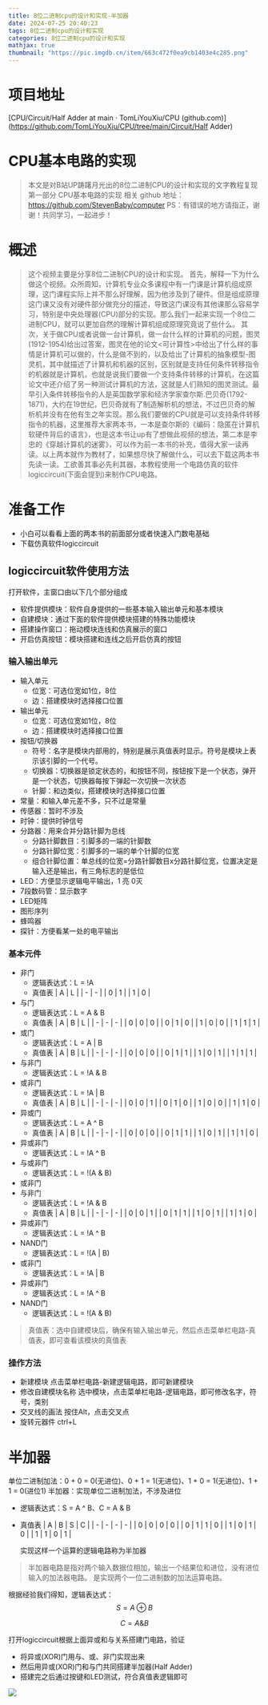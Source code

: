 ```yaml
---
title: 8位二进制cpu的设计和实现-半加器
date: 2024-07-25 20:40:23
tags: 8位二进制cpu的设计和实现
categories: 8位二进制cpu的设计和实现
mathjax: true
thumbnail: "https://pic.imgdb.cn/item/663c472f0ea9cb1403e4c285.png"
---
```


# 项目地址

[CPU/Circuit/Half Adder at main · TomLiYouXiu/CPU (github.com)](https://github.com/TomLiYouXiu/CPU/tree/main/Circuit/Half Adder)

# CPU基本电路的实现
>本文是对B站UP踌躇月光出的8位二进制CPU的设计和实现的文字教程复现第一部分 CPU基本电路的实现
相关 github 地址：https://github.com/StevenBaby/computer
PS：有错误的地方请指正，谢谢！共同学习，一起进步！

# 概述
> 这个视频主要是分享8位二进制CPU的设计和实现。
首先，解释一下为什么做这个视频。众所周知，计算机专业众多课程中有一门课是计算机组成原理，这门课程实际上并不那么好理解，因为他涉及到了硬件。但是组成原理这门课又没有对硬件部分做充分的描述，导致这门课没有其他课那么容易学习，特别是中央处理器(CPU)部分的实现。那么我们一起来实现一个8位二进制CPU，就可以更加自然的理解计算机组成原理究竟说了些什么。
其次，关于做CPU或者说做一台计算机，做一台什么样的计算机的问题，图灵(1912-1954)给出过答案，图灵在他的论文<可计算性>中给出了什么样的事情是计算机可以做的，什么是做不到的，以及给出了计算机的抽象模型-图灵机，其中就描述了计算机和机器的区别，区别就是支持任何条件转移指令的机器就是计算机，也就是说我们要做一个支持条件转移的计算机，在这篇论文中还介绍了另一种测试计算机的方法，这就是人们熟知的图灵测试。最早引入条件转移指令的人是英国数学家和经济学家查尔斯.巴贝奇(1792-1871)，大约在19世纪，巴贝奇就有了制造解析机的想法，不过巴贝奇的解析机并没有在他有生之年实现。那么我们要做的CPU就是可以支持条件转移指令的机器，这里推荐大家两本书，一本是查尔斯的《编码：隐匿在计算机软硬件背后的语言》，也是这本书让up有了想做此视频的想法，第二本是李忠的《穿越计算机的迷雾》，可以作为前一本书的补充，值得大家一读再读。以上两本就作为教材了，如果想尽快了解做什么，可以去下载这两本书先读一读。工欲善其事必先利其器，本教程使用一个电路仿真的软件logiccircuit(下面会提到)来制作CPU电路。

# 准备工作
- 小白可以看看上面的两本书的前面部分或者快速入门数电基础
- 下载仿真软件logiccircuit

## logiccircuit软件使用方法
打开软件，主窗口由以下几个部分组成
- 软件提供模块：软件自身提供的一些基本输入输出单元和基本模块
- 自建模块：通过下面的软件提供模块搭建的特殊功能模块
- 搭建操作窗口：拖动模块连线和仿真展示的窗口
- 开启仿真按钮：模块搭建和连线之后开启仿真的按钮
### 输入输出单元
- 输入单元
  - 位宽：可选位宽如1位，8位
  - 边：搭建模块时选择接口位置
- 输出单元
  - 位宽：可选位宽如1位，8位
  - 边：搭建模块时选择接口位置
- 按钮/切换器
  - 符号：名字是模块内部用的，特别是展示真值表时显示。符号是模块上表示该引脚的一个代号。
  - 切换器：切换器是锁定状态的，和按钮不同，按钮按下是一个状态，弹开是一个状态，切换器每按下弹起一次切换一次状态
  - 针脚：和边类似，搭建模块时选择接口位置
- 常量：和输入单元差不多，只不过是常量
- 传感器：暂时不涉及
- 时钟：提供时钟信号
- 分路器：用来合并分路针脚为总线
  - 分路针脚数目：引脚多的一端的针脚数
  - 分路针脚位宽：引脚多的一端的单个针脚的位宽
  - 组合针脚位置：单总线的位宽=分路针脚数目x分路针脚位宽，位置决定是输入还是输出，有三角标志的是低位
- LED：方便显示逻辑电平输出，1 亮 0灭
- 7段数码管：显示数字
- LED矩阵
- 图形序列
- 蜂鸣器
- 探针：方便看某一处的电平输出
### 基本元件
- 非门
  - 逻辑表达式：L = !A
  - 真值表
    | A | L |
    | - | - |
    | 0 | 1 |
    | 1 | 0 |
- 与门
  - 逻辑表达式：L = A & B
  - 真值表
    | A | B | L |
    | - | - | - |
    | 0 | 0 | 0 |
    | 0 | 1 | 0 |
    | 1 | 0 | 0 |
    | 1 | 1 | 1 |
- 或门
  - 逻辑表达式：L = A | B
  - 真值表
    | A | B | L |
    | - | - | - |
    | 0 | 0 | 0 |
    | 0 | 1 | 1 |
    | 1 | 0 | 1 |
    | 1 | 1 | 1 |
- 与非门
  - 逻辑表达式：L = !A & B
- 或非门
  - 逻辑表达式：L = !A | B
  - 真值表
    | A | B | L |
    | - | - | - |
    | 0 | 0 | 1 |
    | 0 | 1 | 0 |
    | 1 | 0 | 0 |
    | 1 | 1 | 0 |
- 异或门
  - 逻辑表达式：L = A ^ B
  - 真值表
    | A | B | L |
    | - | - | - |
    | 0 | 0 | 0 |
    | 0 | 1 | 1 |
    | 1 | 0 | 1 |
    | 1 | 1 | 0 |
- 异或非门
  - 逻辑表达式：L = !A ^ B
- 与或非门
  - 逻辑表达式：L = !(A & B)
- 或非门
- 与非门
  - 逻辑表达式：L = !A & B
  - 真值表
    | A | B | L |
    | - | - | - |
    | 0 | 0 | 1 |
    | 0 | 1 | 1 |
    | 1 | 0 | 1 |
    | 1 | 1 | 0 |
- 异或非门
  - 逻辑表达式：L = !A ^ B
- NAND门
  - 逻辑表达式：L = !(A | B)
- 或非门
  - 逻辑表达式：L = !A | B
- 异或非门
  - 逻辑表达式：L = !A ^ B
- NAND门
  - 逻辑表达式：L = !(A & B)

>真值表：选中自建模块后，确保有输入输出单元，然后点击菜单栏电路-真值表，即可查看该模块的真值表

### 操作方法
- 新建模块
  点击菜单栏电路-新建逻辑电路，即可新建模块
- 修改自建模块名称
  选中模块，点击菜单栏电路-逻辑电路，即可修改名字，符号，类别
- 交叉线的画法
  按住Alt，点击交叉点
- 旋转元器件
  ctrl+L

# 半加器
单位二进制加法：0 + 0 = 0(无进位)、0 + 1 = 1(无进位)、1 + 0 = 1(无进位)、1 + 1 = 0(进位1)
半加器：实现单位二进制加法，不涉及进位

- 逻辑表达式：S = A ^ B、C = A & B
- 真值表
  | A | B | S | C |
  | - | - | - | - |
  | 0 | 0 | 0 | 0 |
  | 0 | 1 | 1 | 0 |
  | 1 | 0 | 1 | 0 |
  | 1 | 1 | 0 | 1 |
  
  实现这样一个运算的逻辑电路称为半加器
> 半加器电路是指对两个输入数据位相加，输出一个结果位和进位，没有进位输入的加法器电路。 是实现两个一位二进制数的加法运算电路。

根据经验我们得知，逻辑表达式：
$$
S = A \oplus B
$$

$$
 C = A \& B
$$



打开logiccircuit根据上面异或和与关系搭建门电路，验证

- 将异或(XOR)门用与、或、非门实现出来
- 然后用异或(XOR)门和与门共同搭建半加器(Half Adder)
- 搭建完之后通过按键和LED测试，符合真值表逻辑即可

![](https://pic.imgdb.cn/item/66a21a14d9c307b7e94ce9dd.png)